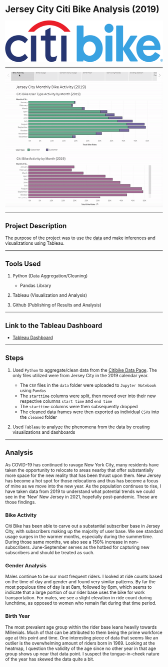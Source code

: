 # Jersey City Citi Bike Analysis (2019)

![Citibike](images/citi_bike_logo.png "Citibike")

---

![Visualization](images/tableau_gif.gif "Tableau Visualization")

---

## Project Description

The purpose of the project was to use the [data](https://www.citibikenyc.com/system-data) and make inferences and visualizations using Tableau.

---

## Tools Used

1. Python (Data Aggregation/Cleaning)

    - Pandas Library

2. Tableau (Visualization and Analysis)

3. Github (Publishing of Results and Analysis)

---

## Link to the Tableau Dashboard

- [Tableau Dashboard](https://public.tableau.com/profile/rob.savage#!/vizhome/tableau-homework_16055537229560/CitiBikeStory)

---

## Steps 

1. Used `Python` to aggregate/clean data from the [Citibike Data Page](https://s3.amazonaws.com/tripdata/index.html). The only files utilized were from Jersey City  in the 2019 calendar year. 

    - The `CSV` files in the `data` folder were uploaded to `Jupyter Notebook` using `Pandas`
    - The `starttime` columns were split, then moved over into their new respective columns `start time` and `end time`
    - The `starttime` columns were then subsequently dropped
    - The cleaned data frames were then exported as individual `CSVs` into the `cleaned` folder

2. Used `Tableau` to analyze the phenomena from the data by creating visualizations and dashboards

---

## Analysis

As COVID-19 has continued to ravage New York City, many residents have taken the opportunity to relocate to areas nearby that offer substantially more space for the new reality that has been thrust upon them. New Jersey has become a hot spot for those relocations and thus has become a focus of mine as we move into the new year. As the population continues to rise, I have taken data from 2019 to understand what potential trends we could see in the ‘New’ New Jersey in 2021, hopefully post-pandemic. These are those findings. 

### Bike Activity

Citi Bike has been able to carve out a substantial subscriber base in Jersey City, with subscribers making up the majority of user base. We see standard usage surges in the warmer months, especially during the summertime. During those same months, we also see a 150% increase in non-subscribers.  June-September serves as the hotbed for capturing new subscribers and should be treated as such.

### Gender Analysis

Males continue to be our most frequent riders. I looked at ride counts based on the time of day and gender and found very similar patterns. By far the most populous time of day is at 8am, followed by 6pm, which seems to indicate that a large portion of our rider base uses the bike for work transportation. For males, we see a slight elevation in ride count during lunchtime, as opposed to women who remain flat during that time period.

### Birth Year

The most prevalent age group within the rider base leans heavily towards Millenials. Much of that can be attributed to them being the prime workforce age at this point and time. One interesting piece of data that seems like an outlier is the overwhelming amount of riders born in 1969. Looking at the heatmap, I question the validity of the age since no other year in that age group shows up near that data point. I suspect the tongue-in-cheek nature of the year has skewed the data quite a bit. 

